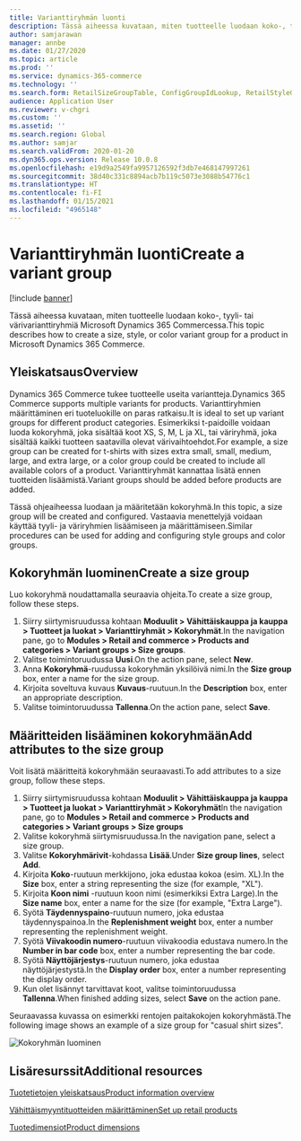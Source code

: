 ```yaml
---
title: Varianttiryhmän luonti
description: Tässä aiheessa kuvataan, miten tuotteelle luodaan koko-, tyyli- tai värivarianttiryhmiä Microsoft Dynamics 365 Commercessa.
author: samjarawan
manager: annbe
ms.date: 01/27/2020
ms.topic: article
ms.prod: ''
ms.service: dynamics-365-commerce
ms.technology: ''
ms.search.form: RetailSizeGroupTable, ConfigGroupIdLookup, RetailStyleGroupTable
audience: Application User
ms.reviewer: v-chgri
ms.custom: ''
ms.assetid: ''
ms.search.region: Global
ms.author: samjar
ms.search.validFrom: 2020-01-20
ms.dyn365.ops.version: Release 10.0.8
ms.openlocfilehash: e19d9a2549fa9957126592f3db7e468147997261
ms.sourcegitcommit: 38d40c331c8894acb7b119c5073e3088b54776c1
ms.translationtype: HT
ms.contentlocale: fi-FI
ms.lasthandoff: 01/15/2021
ms.locfileid: "4965148"
---
```

# <a name="create-a-variant-group"></a><span data-ttu-id="64bbd-103">Varianttiryhmän luonti</span><span class="sxs-lookup"><span data-stu-id="64bbd-103">Create a variant group</span></span>


[!include [banner](includes/banner.md)]

<span data-ttu-id="64bbd-104">Tässä aiheessa kuvataan, miten tuotteelle luodaan koko-, tyyli- tai värivarianttiryhmiä Microsoft Dynamics 365 Commercessa.</span><span class="sxs-lookup"><span data-stu-id="64bbd-104">This topic describes how to create a size, style, or color variant group for a product in Microsoft Dynamics 365 Commerce.</span></span>

## <a name="overview"></a><span data-ttu-id="64bbd-105">Yleiskatsaus</span><span class="sxs-lookup"><span data-stu-id="64bbd-105">Overview</span></span>

<span data-ttu-id="64bbd-106">Dynamics 365 Commerce tukee tuotteelle useita variantteja.</span><span class="sxs-lookup"><span data-stu-id="64bbd-106">Dynamics 365 Commerce supports multiple variants for products.</span></span> <span data-ttu-id="64bbd-107">Varianttiryhmien määrittäminen eri tuoteluokille on paras ratkaisu.</span><span class="sxs-lookup"><span data-stu-id="64bbd-107">It is ideal to set up variant groups for different product categories.</span></span> <span data-ttu-id="64bbd-108">Esimerkiksi t-paidoille voidaan luoda kokoryhmä, joka sisältää koot XS, S, M, L ja XL, tai väriryhmä, joka sisältää kaikki tuotteen saatavilla olevat värivaihtoehdot.</span><span class="sxs-lookup"><span data-stu-id="64bbd-108">For example, a size group can be created for t-shirts with sizes extra small, small, medium, large, and extra large, or a color group could be created to include all available colors of a product.</span></span> <span data-ttu-id="64bbd-109">Varianttiryhmät kannattaa lisätä ennen tuotteiden lisäämistä.</span><span class="sxs-lookup"><span data-stu-id="64bbd-109">Variant groups should be added before products are added.</span></span>

<span data-ttu-id="64bbd-110">Tässä ohjeaiheessa luodaan ja määritetään kokoryhmä.</span><span class="sxs-lookup"><span data-stu-id="64bbd-110">In this topic, a size group will be created and configured.</span></span> <span data-ttu-id="64bbd-111">Vastaavia menettelyjä voidaan käyttää tyyli- ja väriryhmien lisäämiseen ja määrittämiseen.</span><span class="sxs-lookup"><span data-stu-id="64bbd-111">Similar procedures can be used for adding and configuring style groups and color groups.</span></span>

## <a name="create-a-size-group"></a><span data-ttu-id="64bbd-112">Kokoryhmän luominen</span><span class="sxs-lookup"><span data-stu-id="64bbd-112">Create a size group</span></span>

<span data-ttu-id="64bbd-113">Luo kokoryhmä noudattamalla seuraavia ohjeita.</span><span class="sxs-lookup"><span data-stu-id="64bbd-113">To create a size group, follow these steps.</span></span>
 
1. <span data-ttu-id="64bbd-114">Siirry siirtymisruudussa kohtaan **Moduulit \> Vähittäiskauppa ja kauppa \> Tuotteet ja luokat \> Varianttiryhmät \> Kokoryhmät**.</span><span class="sxs-lookup"><span data-stu-id="64bbd-114">In the navigation pane, go to **Modules \> Retail and commerce \> Products and categories \> Variant groups \> Size groups**.</span></span>
1. <span data-ttu-id="64bbd-115">Valitse toimintoruudussa **Uusi**.</span><span class="sxs-lookup"><span data-stu-id="64bbd-115">On the action pane, select **New**.</span></span>
1. <span data-ttu-id="64bbd-116">Anna **Kokoryhmä**-ruudussa kokoryhmän yksilöivä nimi.</span><span class="sxs-lookup"><span data-stu-id="64bbd-116">In the **Size group** box, enter a name for the size group.</span></span>
1. <span data-ttu-id="64bbd-117">Kirjoita soveltuva kuvaus **Kuvaus**-ruutuun.</span><span class="sxs-lookup"><span data-stu-id="64bbd-117">In the **Description** box, enter an appropriate description.</span></span>
1. <span data-ttu-id="64bbd-118">Valitse toimintoruudussa **Tallenna**.</span><span class="sxs-lookup"><span data-stu-id="64bbd-118">On the action pane, select **Save**.</span></span>

## <a name="add-attributes-to-the-size-group"></a><span data-ttu-id="64bbd-119">Määritteiden lisääminen kokoryhmään</span><span class="sxs-lookup"><span data-stu-id="64bbd-119">Add attributes to the size group</span></span>

<span data-ttu-id="64bbd-120">Voit lisätä määritteitä kokoryhmään seuraavasti.</span><span class="sxs-lookup"><span data-stu-id="64bbd-120">To add attributes to a size group, follow these steps.</span></span>

1. <span data-ttu-id="64bbd-121">Siirry siirtymisruudussa kohtaan **Moduulit \> Vähittäiskauppa ja kauppa \> Tuotteet ja luokat \> Varianttiryhmät \> Kokoryhmät**</span><span class="sxs-lookup"><span data-stu-id="64bbd-121">In the navigation pane, go to **Modules \> Retail and commerce \> Products and categories \> Variant groups \> Size groups**</span></span>
1. <span data-ttu-id="64bbd-122">Valitse kokoryhmä siirtymisruudussa.</span><span class="sxs-lookup"><span data-stu-id="64bbd-122">In the navigation pane, select a size group.</span></span>
1. <span data-ttu-id="64bbd-123">Valitse **Kokoryhmärivit**-kohdassa **Lisää**.</span><span class="sxs-lookup"><span data-stu-id="64bbd-123">Under **Size group lines**, select **Add**.</span></span>
1. <span data-ttu-id="64bbd-124">Kirjoita **Koko**-ruutuun merkkijono, joka edustaa kokoa (esim. XL).</span><span class="sxs-lookup"><span data-stu-id="64bbd-124">In the **Size** box, enter a string representing the size (for example, "XL").</span></span>
1. <span data-ttu-id="64bbd-125">Kirjoita **Koon nimi** -ruutuun koon nimi (esimerkiksi Extra Large).</span><span class="sxs-lookup"><span data-stu-id="64bbd-125">In the **Size name** box, enter a name for the size (for example, "Extra Large").</span></span>
1. <span data-ttu-id="64bbd-126">Syötä **Täydennyspaino**-ruutuun numero, joka edustaa täydennyspainoa.</span><span class="sxs-lookup"><span data-stu-id="64bbd-126">In the **Replenishment weight** box, enter a number representing the replenishment weight.</span></span>
1. <span data-ttu-id="64bbd-127">Syötä **Viivakoodin numero**-ruutuun viivakoodia edustava numero.</span><span class="sxs-lookup"><span data-stu-id="64bbd-127">In the **Number in bar code** box, enter a number representing the bar code.</span></span>
1. <span data-ttu-id="64bbd-128">Syötä **Näyttöjärjestys**-ruutuun numero, joka edustaa näyttöjärjestystä.</span><span class="sxs-lookup"><span data-stu-id="64bbd-128">In the **Display order** box, enter a number representing the display order.</span></span>
1. <span data-ttu-id="64bbd-129">Kun olet lisännyt tarvittavat koot, valitse toimintoruudussa **Tallenna**.</span><span class="sxs-lookup"><span data-stu-id="64bbd-129">When finished adding sizes, select **Save** on the action pane.</span></span>

<span data-ttu-id="64bbd-130">Seuraavassa kuvassa on esimerkki rentojen paitakokojen kokoryhmästä.</span><span class="sxs-lookup"><span data-stu-id="64bbd-130">The following image shows an example of a size group for "casual shirt sizes".</span></span>

![Kokoryhmän luominen](media/create-variant-group.png)

## <a name="additional-resources"></a><span data-ttu-id="64bbd-132">Lisäresurssit</span><span class="sxs-lookup"><span data-stu-id="64bbd-132">Additional resources</span></span>

[<span data-ttu-id="64bbd-133">Tuotetietojen yleiskatsaus</span><span class="sxs-lookup"><span data-stu-id="64bbd-133">Product information overview</span></span>](../supply-chain/pim/product-information.md?toc=/dynamics365/commerce/toc.json)

[<span data-ttu-id="64bbd-134">Vähittäismyyntituotteiden määrittäminen</span><span class="sxs-lookup"><span data-stu-id="64bbd-134">Set up retail products</span></span>](set-up-retail-products.md)

[<span data-ttu-id="64bbd-135">Tuotedimensiot</span><span class="sxs-lookup"><span data-stu-id="64bbd-135">Product dimensions</span></span>](../supply-chain/pim/product-dimensions.md?toc=/dynamics365/commerce/toc.json)
